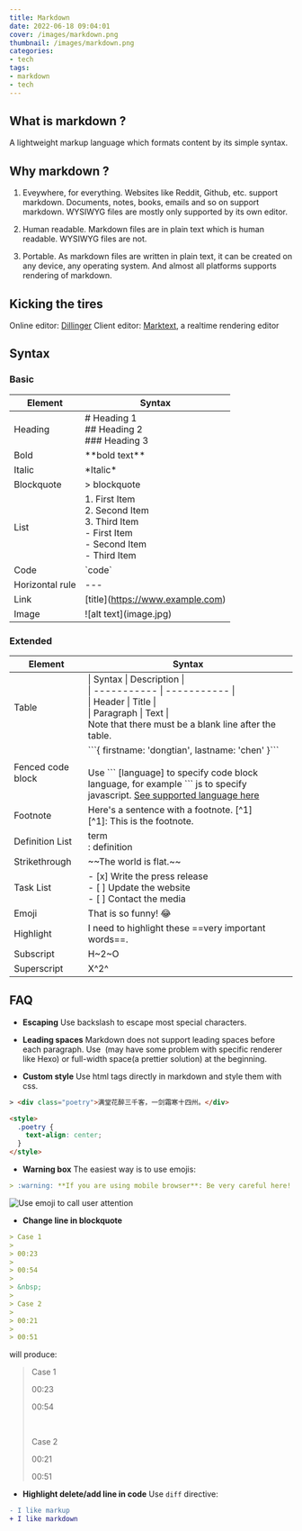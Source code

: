 ```yaml
---
title: Markdown
date: 2022-06-18 09:04:01
cover: /images/markdown.png
thumbnail: /images/markdown.png
categories:
- tech
tags:
- markdown
- tech
---
```

## What is markdown ?
A lightweight markup language which formats content by its simple syntax.

## Why markdown ?
1. Eveywhere, for everything. 
  Websites like Reddit, Github, etc. support markdown. Documents, notes, books, emails and so on support markdown. WYSIWYG files are mostly only supported by its own editor.

2. Human readable. Markdown files are in plain text which is human readable. WYSIWYG files are not.

3. Portable. As markdown files are written in plain text, it can be created on any device, any operating system. And almost all platforms supports rendering of markdown.

## Kicking the tires
Online editor:  [Dillinger](https://dillinger.io/)
Client editor: [Marktext](https://github.com/marktext/marktext), a realtime rendering editor

## Syntax
### Basic
| Element | Syntax |
| ---------- | ---------- |
| Heading | # Heading 1<br />## Heading 2<br />### Heading 3 |
| Bold | \*\*bold text\*\* |
| Italic | \*Italic\* |
| Blockquote | > blockquote |
| List | 1. First Item<br />2. Second Item<br />3. Third Item<br />- First Item<br />- Second Item<br />- Third Item |
| Code | \`code\` |
| Horizontal rule | \-\-\- |
| Link | \[title\](https://www.example.com) |
| Image | \!\[alt text\]\(image.jpg\) |
### Extended
| Element | Syntax |
| ---------- | ---------- |
| Table | \| Syntax \| Description \|<br />\| ----------- \| ----------- \|<br />\| Header \| Title \|<br />\| Paragraph \| Text \| <br>Note that there must be a blank line after the table.|
| Fenced code block | \`\`\`{ firstname: 'dongtian', lastname: 'chen' }\`\`\`<br><br>Use \`\`\` [language] to specify code block language, for example \`\`\` js to specify javascript. [See supported language here](https://rdmd.readme.io/docs/code-blocks#language-support) |
| Footnote | Here's a sentence with a footnote. [^1]<br />[^1]: This is the footnote. |
| Definition List | term<br />: definition |
| Strikethrough | \~\~The world is flat.\~\~ |
| Task List | - [x] Write the press release<br />- [ ] Update the website<br />- [ ] Contact the media |
| Emoji | That is so funny! :joy:<br /> |
| Highlight | I need to highlight these ==very important words==. |
| Subscript | H\~2\~O |
| Superscript | X^2^ |

## FAQ
- **Escaping**
Use backslash to escape most special characters.

- **Leading spaces**
Markdown does not support leading spaces before each paragraph. Use &nbsp;(may have some problem with specific renderer like Hexo) or full-width space(a prettier solution) at the beginning.

- **Custom style**
Use html tags directly in markdown and style them with css.
``` html
> <div class="poetry">满堂花醉三千客，一剑霜寒十四州。</div>

<style>
  .poetry {
    text-align: center;
  }
</style>
```

- **Warning box**
The easiest way is to use emojis:

``` markdown
> :warning: **If you are using mobile browser**: Be very careful here!
```
![Use emoji to call user attention](/images/markdown_emoji.png)

- **Change line in blockquote**
``` markdown
> Case 1
> 
> 00:23
> 
> 00:54
> 
> &nbsp;
> 
> Case 2
> 
> 00:21
> 
> 00:51
```
will produce:
> Case 1
> 
> 00:23
> 
> 00:54
> 
> &nbsp;
> 
> Case 2
> 
> 00:21
> 
> 00:51

- **Highlight delete/add line in code**
Use `diff` directive:
``` diff
- I like markup
+ I like markdown
```